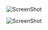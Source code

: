 ![ScreenShot](https://github.com/louxiu/Penguin-Warrior/raw/master/Resources/screenshot/screen.bmp)

![ScreenShot](https://github.com/louxiu/Penguin-Warrior/raw/master/Resources/screenshot/screen1.bmp)
